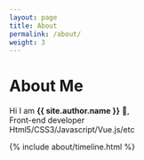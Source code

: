 ```yaml
---
layout: page
title: About
permalink: /about/
weight: 3
---
```


# **About Me**

Hi I am **{{ site.author.name }}** :wave:,<br>
Front-end developer<br>
Html5/CSS3/Javascript/Vue.js/etc

<div class="row">
{% include about/timeline.html %}
</div>